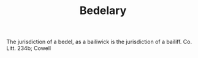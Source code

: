 ---
title: Bedelary
letter: B
permalink: "/definitions/bedelary.html"
body: The jurisdiction of a bedel, as a bailiwick is the jurisdiction of a bailiff.
  Co. Litt. 234b; Cowell
published_at: '2018-07-07'
source: Black's Law Dictionary
layout: post
---